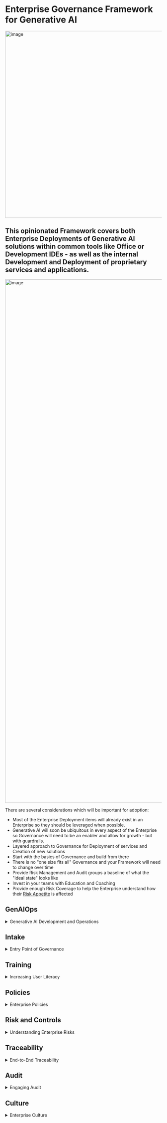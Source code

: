 # Enterprise Governance Framework for Generative AI
<img width="600" alt="image" src="https://user-images.githubusercontent.com/121593006/236930142-97eb9410-6d36-4634-90ca-ca1009a775bb.png">

## This opinionated Framework covers both Enterprise Deployments of Generative AI solutions within common tools like Office or Development IDEs - as well as the internal Development and Deployment of proprietary services and applications.

<img width="1680" alt="image" src="https://github.com/MKQuantum/GenerativeAIFramework/assets/121593006/0ada2a3d-569c-46ec-9c66-bd2c97e7ab5d">

There are several considerations which will be important for adoption: 

* Most of the Enterprise Deployment items will already exist in an Enterprise so they should be leveraged when possible.
* Generative AI will soon be ubiquitous in every aspect of the Enterprise so Governance will need to be an enabler and allow for growth - but with guardrails.
* Layered approach to Governance for Deployment of services and Creation of new solutions
* Start with the basics of Governance and build from there
* There is no "one size fits all" Governance and your Framework will need to change over time
* Provide Risk Management and Audit groups a baseline of what the "ideal state" looks like
* Invest in your teams with Education and Coaching
* Provide enough Risk Coverage to help the Enterprise understand how their [Risk Appetite](https://www.theirm.org/what-we-say/thought-leadership/risk-appetite-and-tolerance/) is affected


## GenAIOps

<details>
  <summary>Generative AI Development and Operations</summary>
  <br>
  
[DevOps](https://resources.github.com/devops/) and [MLOps](https://www.databricks.com/glossary/mlops#:~:text=MLOps%20stands%20for%20Machine%20Learning,then%20maintaining%20and%20monitoring%20them.) culture and best practices can help Development teams get their solutions to Production in standardized, repeatable, secure, and optimized workflows.

These best practices can be applied to Generative AI to help teams create solutions and deploy them in Enterprises.

The following opinionated GenAI DevOps Pipelines could be combined with a Lightweight Technology Policy and Standard to provide an Enterprise with holistic and practical guidelines for the following:

- [ ] Repeatable processes and enterprise approved tools to develop and deploy Generative AI solutions
- [ ] High level Enterprise statement of objectives, and realistic way of realizing goals
- [ ] Mandatory requirements that support the Technology Policy

<details>
  
  <summary>GenAI Technology Policy</summary>
<br>

  | Policy Domain | Domain Details |
| ------------- | ------------- |
| **Policy Statement**  | Generative AI is becoming an ubiquitous technology within Business and Technology, and it is the policy of the Enterprise to protect all company data and development assets, as well as customer information, from exposure that would violate regulatory requirements and the Enterprise Risk Appetite   during the Development, Testing, and Deployment of GenAI solutions.  <br /> <br /> The Policy may also be considered a Code of Conduct, or [Code of Pratice](https://ised-isde.canada.ca/site/ised/en/consultation-development-canadian-code-practice-generative-artificial-intelligence-systems/canadian-guardrails-generative-ai-code-practice) which could align to Government Regulations such as the [Artificial Intelligence and Data Act (AIDA)](https://ised-isde.canada.ca/site/innovation-better-canada/en/artificial-intelligence-and-data-act-aida-companion-document) which is being designed to guide AI in a positive direction for all Canadians. It will also be a living document to remain aligned to continuously changing EU and UA regulations; such as [EU AI Act](https://www.europarl.europa.eu/news/en/headlines/society/20230601STO93804/eu-ai-act-first-regulation-on-artificial-intelligence) and the [National AI Commission Act.](https://www.congress.gov/bill/118th-congress/house-bill/4223?s=1&r=1) |
| **Policy Context** | Internal Generative AI development and deployments that are created within the Enterprise - leveraing tools, services, and models provided from internal or external sources. |
| **Development & Operations Responsibilities** | All Development and Operations staff are responsible for protecting corporate and customer data and information during GenAI development.  Details on appropirate tools, services, APIs, Open Source resources which are found in the GenAI Technology Standard, will be followed.
| **Risk and Audit Responsibilities** | Risk, Governance, and Internal Audit will perform [periodic reviews](https://github.com/MKQuantum/GenerativeAIFramework/blob/main/README.md#risk-and-controls) of GenAI development solutions that are holistic and included all phases of the software lifecycle - including Production monitoring and retraining of relevant models. |
| **Multi-Disciplinary Teams Responsibilities** | Teams such as HR and Legal will need to be informed of Generative AI development within an Enterprise for legal considerations as well as HR onboarding and training requirements for relevant employees.  |
| **Owner** | Enterprise Owner (will vary for each Enterprise) |
  
  <br>
  
</details>

<details>

<summary>GenAI Technology Standard</summary>

<br>

 | Standard Domain | Domain Details |
| ------------- | ------------- |
| **Description of Standard** | While there are standards being created to address the users of [consumer generative AI services](https://rankingdigitalrights.org/mini-report/introducing-rdrs-preliminary-standards-for-generative-ai/), this standard is focused on providing mandatory guardrails and requirements to support an Enterprise's Policy for internal Development, Testing, and Deployment of Generative AI solutions. |
| **Standard Specification** | All internal Development of Generative AI services and applications will adopt the following guardrails and requirements: <br /><br /> 1. Traditional software delivery, QA Testing. and DevOps best practices will be followed. <br /> 2. Generative AI Services & Tools will follow a standard intake process that includes a review of data, service/tool provide, cloud roadmap, risk appetite, and use case.  <br /> 3. [Prompt Engineering Best Practices](https://learn.microsoft.com/en-us/azure/ai-services/openai/concepts/prompt-engineering#best-practices) will be followed for all services or applications that leverage prompt-based models. <br /> 4. The Large Language Models used for the services and applications will be documented and details will be made available to Risk and Governance teams, Internal and Exeternal Audit, and other stakeholders on demand. <br /> 5. If an Enterprise's own data to generate prompt responses, only approved [Retrieval Augmented Generation](https://learn.microsoft.com/en-us/azure/machine-learning/concept-retrieval-augmented-generation?view=azureml-api-2#:~:text=Retrieval%20Augmented%20Generation%20(RAG)%20is,is%20currently%20in%20public%20preview) will be leveraged. <br /> 6. Developers will complete training courses which provide a fundamental background on Generative AI ([Microsoft AI Fundamentals for example](https://learn.microsoft.com/en-us/certifications/exams/ai-900/)). As well as training specific for Generative AI Development ([OpenAI Services Training for example](https://learn.microsoft.com/en-us/training/paths/develop-ai-solutions-azure-openai/))
| **Where to Apply This Standard** | This standard applies to all Development and Delivery teams within the Enterprise - including external developers and engineers who are working on proprietary applications and services. |
| **Owner** | Enterprise Owner (will vary for each Enterprise) | 

<br>

| **Standard Terms** | **Description**  |
| :-----: | :---: |
| Generative AI (GenAI) | Generative AI is a type of artificial intelligence technology that can produce various types of content, including text, imagery, audio and synthetic data. ([techtarget.com](https://www.techtarget.com/searchenterpriseai/definition/generative-AI))  |
| Large Language Models (LLM)| A large language model, or LLM, is a deep learning algorithm that can recognize, summarize, translate, predict and generate text and other content based on knowledge gained from massive datasets. ([nvidia.com](https://blogs.nvidia.com/blog/2023/01/26/what-are-large-language-models-used-for/#:~:text=A%20large%20language%20model%2C%20or,successful%20applications%20of%20transformer%20models.))  |
| Retrieval Augmented Generation| RAG retrieves data from outside the language model and augments the prompts by adding the relevant retrieved data in context ([AWS](https://aws.amazon.com/blogs/machine-learning/question-answering-using-retrieval-augmented-generation-with-foundation-models-in-amazon-sagemaker-jumpstart/#:~:text=To%20solve%20the%20constraints%20we,introduced%20by%20Lewis%20et%20al.))   |
| AI Hallucinations| When an AI is perceiving something that is not real. |

<br>

| **Standard Servies & Tools Review Topics** | **Description**  |
| :-----: | :---: |
| Review Context| To help enable Enterprises with onboarding of Services and Tools, the following topics could be leveraged as a checklist to help streamline governance and security reviews by providing a baseline set of criteria. |
| Enterprise Cloud Provider | Cloud Provider's such as AWS and Azure have started releasing Generative AI tools, APIs, and Services (GenAI Development as a Service for example) such as [Azure Promptflow](https://techcommunity.microsoft.com/t5/ai-machine-learning-blog/harness-the-power-of-large-language-models-with-azure-machine/ba-p/3828459) and [Amazon Kendra](https://aws.amazon.com/blogs/machine-learning/quickly-build-high-accuracy-generative-ai-applications-on-enterprise-data-using-amazon-kendra-langchain-and-large-language-models/).  If the Enterprise preferred Cloud Provider provided Generative AI development tooling, it may be easier to have the service or tool certified for Enterprise use.  |
| Service Certification | An Enterprise may already have a process in place to Certify Cloud services or tooling with existing checklists for common topics such as security, traceability, audit, logging, and etc.  Tools such as Azure Promptflow or Amazon Kendra could also be onboarded leveraging existing processes like this - providing Governance decision makers with criteria and review topices they are familiar with. |
| Open Source Maturity | If the Enterprise has an existing [Open Source Program Office](https://github.blog/2023-03-13-an-open-source-project-to-empower-ospos-everywhere/) and is comfortable with the use of Open Source tooling, leveraging Generative AI Open Source services and tools should follow existing processes.  But, for an Enterprise that does not currently have governance and management in place for Open Source tools, the overhead of onboarding new tools available in the Open Source community may be too time consuming.  Tools provided by preferred Cloud Providers may be a better option until Open Source maturity has increased. |
| Enterprise Industry | An Enterprise security stance and risk appetite will be driven by its Industry.  For example, Financial Institutions, Retail, Insurance, and Health Care companies all have different regulations and requirements that drive all of their decisions regarding services and tools.  When making a decision on Generative AI development services and tools, its important to consider what regulations or requirements will need to be followed.  For example. if an Enterprise is developing a Generative AI application for processes that are related to financial reporting, they may need to consider the controls that will be reviewed as part of a [SOX Audit](https://www.sarbanes-oxley-101.com/sarbanes-oxley-audits.htm).  However, if the Enterprise process is not related to requlations or requirements, there will be more lenient controls and security controls. |
| Data Classification | Any decisions on services or tooling that will be leveraged for Generative AI development should factor in the classification of the data that will be leveraged by the Language Models.  Data controls and governance for restricted or confidential data are much more strict than internal or public data. |
|Data Residency | There are data residency requirements for regions around the World which need to be considered for Generative AI development.  For example, the [General Data Protection Regulation](https://www.wired.co.uk/article/what-is-gdpr-uk-eu-legislation-compliance-summary-fines-2018) requires personal data for EU residents needs to stay in the EU.  This is an important consideration for Open Source tools or other Services that may be sending data to other regions around the world. |
| Enterprise Risk Appetite | The [Enterprise Risk Appetite](https://www.theirm.org/what-we-say/thought-leadership/risk-appetite-and-tolerance/) is the amount of risk an Enterprise is willing to take on to meet its objectives.  This is an important factor for Generative AI development since its such a game-changer for the Industry.  An Enterprise who has bee traditionally conservative may update their Risk Appetite to take advantage of the tremendous potential of Generative AI Capabilities.  | 

</details>

<img width="1670" alt="image" src="https://github.com/MKQuantum/GenerativeAIFramework/assets/121593006/0bbb1c17-ce08-4405-aec9-fee233cf8565">


</details>

## Intake

<details>
  <summary>Entry Point of Governance</summary>
  <br>
The intake is the entry point for a Governance Framework and may be different for various teams in the Enterprise.  Teams that are using Generative AI apps as a Service, such as leveraging it within an Excel sheet, will have a different entry point then teams that are creating solutions.  With the proliferation of Generative AI within browsers and other ubiquitous tools, understanding the existing security and access controls of existing tools and platforms may be a good starting point to provide assurance that risks are covered.

For situations where teams are leveraging Generative AI services that are provided within an Enterprises in a controlled manner, a web form with the following details may be also be a possibility:

- [ ] Name
- [ ] Department
- [ ] Use case
- [ ] Approvals from one-up Manager Name

For development teams that are creating solutions, the Enterprises existing processes to control Open Source dependencies and access controls to development environments could act as the first layer of defense.  
</details>

## Training
<details>
  <summary>Increasing User Literacy</summary>
  <br>
While training AI Models is important, it is equally as important to train your Enterprise users to help increase their Generative AI literacy.  Training is important for all new concepts and technologies within an Enterprise, but is even more important for technologies such as Generative AI that will have a profound effect on users daily work - and the risk appetite of the Enterprise.

Some example of Training courses that could be provided are:

- [ ] High Level Introduction to AI (What is AI? What are considerations for society and business?)
- [ ] Understanding Risk and Bias in AI
- [ ] DevOps and Cloud Native best practices fo AI
- [ ] Generative AI Introduction
- [ ] Generative AI Development

</details>

## Policies
<details>
  <summary>Enterprise Policies</summary>
  <br>
Effective Enterprise Policies need to include some basic components to be effective:

* Endorsed by Leadership
* Relevant to Enterprise Values
* Realistic and Measurable
* Scalable as the Enterprise Transforms
* Most Importantly - Enforceable

The Enterprise will need to make a decision whether to add Generative AI considerations into their existing Policies (Data, Cybersecurity, Development, etc.) or create new Policies and Procedures specifically for Generative AI.

With each approach, the following considerations may need to be addressed:

- [ ] Transparency on how the Enterprise will use Generative AI (Text Generation for example)
- [ ] Show stakeholder involvement from across the Enterprise (Legal, Tech, Business, HR, etc.)
- [ ] Make it a [Living Document](https://www.cio.com/article/472690/6-best-practices-to-develop-a-corporate-use-policy-for-generative-ai.html) to show the Enterprise Policy is keeping up to date
- [ ] Ensure the language is inclusive of all stakeholders and not just a tech audience

</details>

## Risk and Controls

<details>
  <summary>Understanding Enterprise Risks</summary>
  <br>
A Risk and Controls Matrix is a tool that can help the [3 Lines of Defence](https://github.blog/2023-02-24-3-ways-to-meet-compliance-needs-without-slowing-down-agility/) have a common understanding of Risk in the Enterprise, highlight any control gaps, and provide a realistic path to address any gaps of deficiencies.

It's important for any new Technology to start with basic controls, such as code reviews, and then over time add controls that are more specific to the technology (such as Retrieval Augmented Generation for Generative AI).

The matrix below should be considered a starting point to cover the basic controls and will be expanded overtime here and within Enterprises who chose to adopt this Framework, to include controls specific to Generative AI.

<img width="1383" alt="image" src="https://github.com/MKQuantum/GenerativeAIFramework/assets/121593006/18b67040-f719-42ab-8ca4-68961acade3b">
</details>

## Traceability
<details>
  <summary>End-to-End Traceability</summary>
  <br>
Traceability is important in Governance because it allows you to follow the trail back to the source - whether you are governing software development, data ownership, infrastructure as code, and financial reporting.

By following this Framework, you will have several basic components needed for traceability:

- [ ] A consistent intake process will allow the Enterprise to understand the population of Generative AI solutions
- [ ] An approval process will provide oversight and an audit trail
- [ ] Access control in the GenAIOps pipeline
- [ ] Documented training attendance
</details>

## Audit
<details>
  <summary>Engaging Audit</summary>
  <br>
Audit can sometimes be considered an after-thought when implementing new technologies within an Enterprise. But as the Third Line of Defense they are an important stakeholder that needs to be included early and often.  

Ensure that they are a stakeholder and understand each component of this Framework.
</details>

## Culture
<details>
  <summary>Enterprise Culture</summary>
  <br>
In the blog post [Moore's Law for Everything](https://moores.samaltman.com), Sam Altman highlights the power of AI to change our society.  

For an Enterprise who wants to leverage Generative AI, it's important to remember there is an ingrained culture within the Enterprise society that will need to be addressed.

Training is a required next step, but it will be important for an Enterprise to work with HR and other stakeholders to ensure a holistic and inclusive people change management exercise is conducted.  

Some topics that may need to be addressed are:

- [ ] Is Generative AI an enabler or replacement for people in the Enterprise?
- [ ] How will people's work be evaluated if it was created with Generative AI?
- [ ] Will the yearly bonus be different for people who use Generative AI and those that don't?
- [ ] Will Generative make the Enterprise culture more or less inclusive?
</details>


